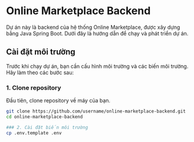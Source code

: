 # Online Marketplace Backend

Dự án này là backend của hệ thống Online Marketplace, được xây dựng bằng Java Spring Boot. Dưới đây là hướng dẫn để chạy và phát triển dự án.

## Cài đặt môi trường

Trước khi chạy dự án, bạn cần cấu hình môi trường và các biến môi trường. Hãy làm theo các bước sau:

### 1. Clone repository

Đầu tiên, clone repository về máy của bạn.

```bash
git clone https://github.com/username/online-marketplace-backend.git
cd online-marketplace-backend

### 2. Cài đặt biến môi trường
cp .env.template .env
